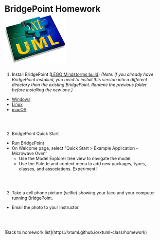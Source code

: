 # BridgePoint Homework  ![xtUML chip](../img/xtuml_chip.png)  

1. Install BridgePoint ([LEGO Mindstorms build](https://s3.amazonaws.com/xtuml-releases/lego-build/buildfiles.html))  _(Note: if you already have BridgePoint 
installed, you need to install this version into a different directory than the existing 
BridgePoint.  Rename the previous folder before installing the new one.)_  
  * [Windows](https://s3.amazonaws.com/xtuml-releases/lego-build/org.xtuml.bp.product-win32.win32.x86_64.zip)  
  * [Linux](https://s3.amazonaws.com/xtuml-releases/lego-build/org.xtuml.bp.product-linux.gtk.x86_64.zip)  
  * [macOS](https://s3.amazonaws.com/xtuml-releases/lego-build/org.xtuml.bp.product-macosx.cocoa.x86_64.zip)  


<br/>
<br/>

2. BridgePoint Quick Start
  * Run BridgePoint
  * On Welcome page, select “Quick Start > Example Application - Microwave Oven”
    * Use the Model Explorer tree view to navigate the model
    * Use the Palette and context menu to add new packages, types, classes, and associations.  Experiment! 


<br/>
<br/>

3. Take a cell phone picture (selfie) showing your face and your computer running BridgePoint.
  * Email the photo to your instructor.

<br/>
<br/>
<br/>
[Back to homework list](https://xtuml.github.io/xtuml-class/homework)  
